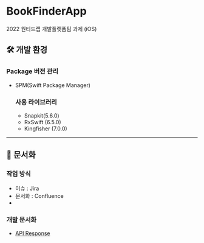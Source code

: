 # BookFinderApp
2022 원티드랩 개발플랫폼팀 과제 (iOS)

## 🛠 개발 환경
### Package 버전 관리
- SPM(Swift Package Manager)
  ### 사용 라이브러리
    - Snapkit(5.6.0)
    - RxSwift (6.5.0)
    - Kingfisher (7.0.0)

---
## 📝 문서화
### 작업 방식
- 이슈 : Jira 
- 문서화 : Confluence
- 
### 개발 문서화
- [API Response](https://miori.atlassian.net/l/c/5AMx7qwH)
